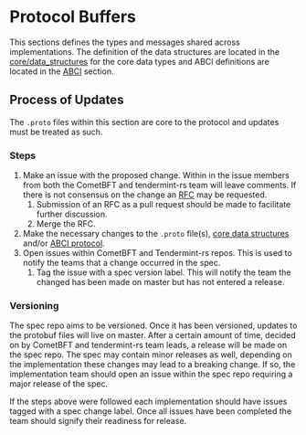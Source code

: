 # Protocol Buffers

This sections defines the types and messages shared across implementations. The
definition of the data structures are located in the
[core/data\_structures](../spec/core/data_structures.md) for the core data types
and ABCI definitions are located in the [ABCI](../spec/abci/README.md) section.

## Process of Updates

The `.proto` files within this section are core to the protocol and updates must
be treated as such.

### Steps

1. Make an issue with the proposed change. Within in the issue members from both
   the CometBFT and tendermint-rs team will leave comments. If there is not
   consensus on the change an [RFC](../docs/rfc/README.md) may be requested.
   1. Submission of an RFC as a pull request should be made to facilitate
      further discussion.
   2. Merge the RFC.
2. Make the necessary changes to the `.proto` file(s), [core data
   structures](../spec/core/data_structures.md) and/or [ABCI
   protocol](../spec/abci/apps.md).
3. Open issues within CometBFT and Tendermint-rs repos. This is used to notify
   the teams that a change occurred in the spec.
   1. Tag the issue with a spec version label. This will notify the team the
      changed has been made on master but has not entered a release.

### Versioning

The spec repo aims to be versioned. Once it has been versioned, updates to the
protobuf files will live on master. After a certain amount of time, decided on
by CometBFT and tendermint-rs team leads, a release will be made on the spec
repo. The spec may contain minor releases as well, depending on the
implementation these changes may lead to a breaking change. If so, the
implementation team should open an issue within the spec repo requiring a major
release of the spec.

If the steps above were followed each implementation should have issues tagged
with a spec change label. Once all issues have been completed the team should
signify their readiness for release.
